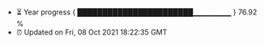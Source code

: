- ⏳ Year progress { ███████████████████████▁▁▁▁▁▁▁ } 76.92 %
- ⏰ Updated on Fri, 08 Oct 2021 18:22:35 GMT

